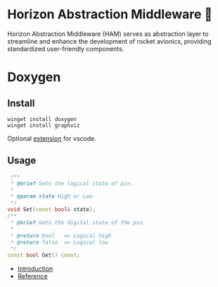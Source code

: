 # Horizon Abstraction Middleware 🚀
Horizon Abstraction Middleware (HAM) serves as abstraction layer to streamline and enhance the development of rocket avionics, providing standardized user-friendly components. 

# Doxygen
## Install
```shell
winget install doxygen
winget install graphviz
```
Optional [extension](https://marketplace.visualstudio.com/items?itemName=cschlosser.doxdocgen) for vscode. 

## Usage
```cpp
 /**
 * @brief Sets the logical state of pin.
 * 
 * @param state High or Low
 */
void Set(const bool& state);
/**
 * @brief Gets the digital state of the pin.
 * 
 * @return bool   => Logical high
 * @return false  => Logical low
 */
const bool Get() const;
```
- [Introduction](https://www.doxygen.nl/manual/docblocks.html#cppblock)
- [Reference](https://www.doxygen.nl/manual/commands.html)
